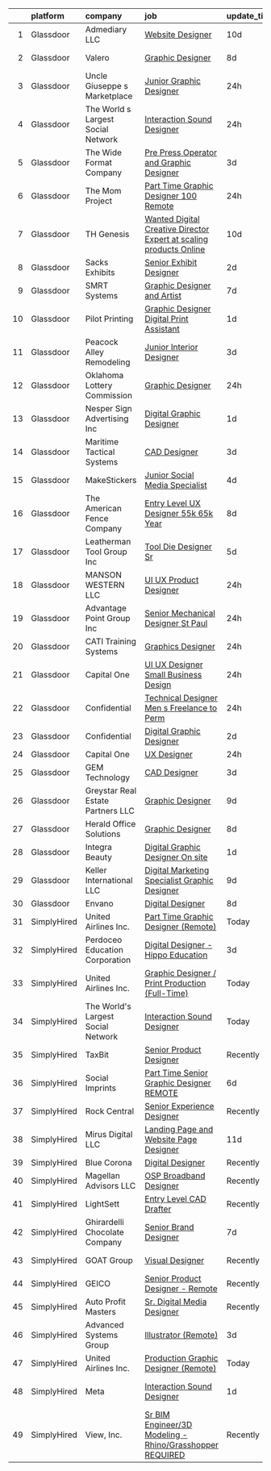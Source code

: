 

|    | platform    | company                            | job                                                                                                                                                                                                                                                                                                                                                                                                                                                                                                                                                                                                                                                                                                                                                                                                                                                                                                                                                                                                                                                                                                                                           | update_time   | location                    |
|---:|:------------|:-----------------------------------|:----------------------------------------------------------------------------------------------------------------------------------------------------------------------------------------------------------------------------------------------------------------------------------------------------------------------------------------------------------------------------------------------------------------------------------------------------------------------------------------------------------------------------------------------------------------------------------------------------------------------------------------------------------------------------------------------------------------------------------------------------------------------------------------------------------------------------------------------------------------------------------------------------------------------------------------------------------------------------------------------------------------------------------------------------------------------------------------------------------------------------------------------|:--------------|:----------------------------|
|  1 | Glassdoor   | Admediary LLC                      | [Website Designer](https://www.glassdoor.com/partner/jobListing.htm?pos=121&ao=1110586&s=58&guid=0000018290d3c14bb6aff4b7bd67445d&src=GD_JOB_AD&t=SR&vt=w&ea=1&cs=1_ec686d27&cb=1660287173508&jobListingId=1008044740979&cpc=E509DD49A6927373&jrtk=3-0-1ga8d7ggqjopk801-1ga8d7gh9k6eb800-517a32ca79671acf--6NYlbfkN0BBGG9LMNqL16EzDx9S3nKk4b6IwprgSJginr0DZD_oW-FI5qtWA8j2WRfRIVDJkSkT7e4h8Qp1LfwUZZa4Bte5CdgYpryDjvyAxjL7sNdnO0ROZIc5eyob9_5T5CHYZQccHKBVzFerfaC_6Ph38CuthfFdBEbD-mPL_3HNLAyI-7DiUJxPNgFk182Rq0N70eYoq5maZDi-_qcibd4QSVbgYLOWXtKqR7oYV0k2BwOG9HHv_ikeyUPyH-zTwOlIOV-tH2oKTBftHoGj-X8T_O6aSiAPCMRYyd-y8drS5dGBesm_M9XrAO5KQePYhUGpZX8zyqcVepwvZLam4_XwwnVYllI3dFVm2WUKUah7IdSNW8cAvkmzVT4GS3q0s2eossDW2gjq7hF00ZZyOG7GIcjq3U7B6Z_tEDY9-TZ0CSNzu_n53KxkRsoLwbdabhGDTOHm-6NGmjxA9PXmdUMF9HiYFO8nX6uGGxQCsQQOoGNsRe7gQ5wXrm9BgikuDwK2WPQ%3D)                                                                                                                                                                                                                                                                                     | 10d           | Woodbury, NY                |
|  2 | Glassdoor   | Valero                             | [Graphic Designer](https://www.glassdoor.com/partner/jobListing.htm?pos=108&ao=1110586&s=58&guid=0000018290d3c14bb6aff4b7bd67445d&src=GD_JOB_AD&t=SR&vt=w&cs=1_9791015d&cb=1660287173506&jobListingId=1008051620888&cpc=93AA082196C185B9&jrtk=3-0-1ga8d7ggqjopk801-1ga8d7gh9k6eb800-65aaa0433a4dbef4--6NYlbfkN0DrvL2hC1bZ6ECT2sk_Va1hSBNT_RgoQsOa5JbNSenMOirO2RkJ00I0v9joLx0OVrLLSmnO9HSnctxmvr2l-dbso1DdAvWpO4AuPew1d4QdHDZPUkrmV4vOUa14c219PRgZAE-a1_UIyxXnTYd-j8vW1VcpXktDUdrzTUpgpMQi7Fda51kzLGnhZrNY95nmg6c6zEj6vYNzjicczh-iZp0EGd0rcAKR144BsRmuWnL7ppaoBcYa0RdKp6RffeFI5KSOZwk2wGVoHNM0w4mMkT0HO5k-6lEDY1URZHzHzMnL1lZkUrHm6rnsFEp1zBtiGqmywAF02f5Vmnxv9ojHgEniRSacL26Hpef4G2z8k151F6i_WkIL09m1yrDolPVbgNGK8yXXZsaawL7KmqRvA4Fjna32Kwj8hzpvMvQcWHBDv_dWzu0EGibidARJrtLU99KMg-BukVEqBmlU8kdycN49QRVZS3z6nqfRrho_ELWGMGfUSuVxb6bQwZExrLNSUxdc9zcvhpJRorcWk68YhRIw2TP8nv8wwy4kiZ9hIWWHIDKaJERIMuc5VZLPmbrEk3ZEmaOtMiUB9DQ-NP4D_x2fJfQgq7SSIPE%3D)                                                                                                                                                                                          | 8d            | San Antonio, TX             |
|  3 | Glassdoor   | Uncle Giuseppe s Marketplace       | [Junior Graphic Designer](https://www.glassdoor.com/partner/jobListing.htm?pos=117&ao=1110586&s=58&guid=0000018290d3c14bb6aff4b7bd67445d&src=GD_JOB_AD&t=SR&vt=w&ea=1&cs=1_a695d244&cb=1660287173508&jobListingId=1008067162942&cpc=92BEE8AC7E71C1CB&jrtk=3-0-1ga8d7ggqjopk801-1ga8d7gh9k6eb800-bad2bff7bceb2199--6NYlbfkN0CGLrabYYuemvwgt_yQDDmOXwhhrXeTIr4NICh32A2LGE_SPRuRCki8bGu_zSpS0vaW4jJXX5ceQbqBMMGJL1QDxx93F_Ificl0bqQ5lIVJD6E4fxRuxyEdJInyfmNIE5qhdOKBg1Tg10bVl6Z0UzIiK4cKHQ8-R4Ci2Jz3gRkefeT4qLAZj_HOW8WrdSZpoFls8Kq3rir3lSuNubmI30_ylsHbBpxX30QVQI7SCCmNVKuHSzYOPK6y6uIRUucpyi2V_vGiPcxQJbaFHqGVtYEwSNpLhr_okU49jh0ObY0nAVuNbAGzOntNQF9O9q0SyuDG0vKKVtuFKGpIshrT6mpFldm4TC8hpRmXMhSoZlBMFzhcityVz1kiNcW-Z4bpgdAYsevZekztcsm0Rf_pdtbwO7WDHUC9_FFF9qLMdj6qQ-0KGPnJvdL6UzgonwLgAtHZlB10uKUZLAXcsPRKfZe3YTh4kM9wD3XiMqv9uxSxgOJd04cakKhCfNvs_J2Xzqj2LnA5WQUzIL-Z8dwY1j_w)                                                                                                                                                                                                                                                            | 24h           | Melville, NY                |
|  4 | Glassdoor   | The World s Largest Social Network | [Interaction Sound Designer](https://www.glassdoor.com/partner/jobListing.htm?pos=102&ao=1110586&s=58&guid=0000018290d3c14bb6aff4b7bd67445d&src=GD_JOB_AD&t=SR&vt=w&ea=1&cs=1_ff12969f&cb=1660287173505&jobListingId=1008067051051&cpc=693DC2A5C2508A76&jrtk=3-0-1ga8d7ggqjopk801-1ga8d7gh9k6eb800-9af6d2e383f743d4--6NYlbfkN0DSgjPPcnEdvoK3uuxfISLALE6pB1FR7YSHOr_tSg5_QCn410VK5Ds4BPLXDsRCbsVDifGCERQ98zd51OtkKiEAuMMmOX2pqpmrJ_I3dw3p7Ua1PVIzHTqXS2-Bf5hEq5Q4BvVvJU36s6zAmhXjerGWuhp9nzgNUY-1bEz2s-UpNGutsNwrva1N3PT59mVt03JwIgPAu2T8r3wfD05JclWcz7gM-UvF2W6nsYFaoSAJMJap3RCfETT8sddezYnf6uK6VCVxicDdsWuv8lnA-lAQth0aszUk0jzlf3XzRYqjrH1vs58_vukwiqg8jqJ_bHxoi2YJFmr5ZTc-1emCoHXrUp2mC6EwtTTvhmiNiK6ppN-wYTN9wQQQygrXpb4cvtioaiBYztFKRZdQjjq8II6BQvCe7JI2FO8km_xCmdUMREIP0awcjzhFVi7Q9ws05k4K5R1yed3sqkaKsOxs_pKwc4pzhnvWyOf9D2VKtGHDHhe6lOqfzGjfr17ElMFxvCoZvbX1J2gjVKCyeUEbCn388QHkhkN0UwFyIONux-0AwoLGm0SVzRz678CYob2yRv2ST3jxgL40aNpDIiirrewSZgUDw7156NI%3D)                                                                                                                                                                           | 24h           | Menlo Park, CA              |
|  5 | Glassdoor   | The Wide Format Company            | [Pre Press Operator and Graphic Designer](https://www.glassdoor.com/partner/jobListing.htm?pos=114&ao=1110586&s=58&guid=0000018290d3c14bb6aff4b7bd67445d&src=GD_JOB_AD&t=SR&vt=w&ea=1&cs=1_5e15a845&cb=1660287173507&jobListingId=1008061189069&cpc=CA5E2B5B7F82281C&jrtk=3-0-1ga8d7ggqjopk801-1ga8d7gh9k6eb800-04a0b298f8051ba8--6NYlbfkN0DfhRLDY5E7BVY3xhBTAobuSaZ3WR2SqAJ-w4NHeQGDZ7IzEziFaDSEO1GOAh7uoNJYhdvQY7gqCQaN8mCtgZWDOGwAJ9JR-Ry4y1HbuPrlD7rueJljxmMklJiRON_s7vqrg8PLzGkY1EomTv6FmXXGQJ_OHrgM5IvUZSNC_x49fXc8mqQVEeo8pZm3lpa61NQT6WY43g-75maJM5jkxuocfaON_jVPkOEgVLucJE_6KscLbqa2D261jzuqNd2fU1tC_nYwhtiwx5BgOVj2h8A9sh65ekgrS47XUhbM1JsZRYVMY5wg7aZ7CbU4wp-8sw0Wr59jzepWq8bFSmXH6HTTkhebd0Et069SS6xZQrQSIue9B7eQDntgq3jOV4QHN4y7oTtNdpSeuqyEAFPrvtk5Af4io7LuuxAr5C0s-vRC-Jt7SRJ-PNF0sUPk3VnoOWccsODNWo2CGzartweB_JXrXXW1HZpsK1L57f2ec0PpZhk9wHawChuTAInzKX-0UzwNymPHvatiTLSjXadojbkcdRylCSFXGI8%3D)                                                                                                                                                                                                                              | 3d            | Bellevue, WA                |
|  6 | Glassdoor   | The Mom Project                    | [Part Time Graphic Designer  100  Remote ](https://www.glassdoor.com/partner/jobListing.htm?pos=127&ao=1110586&s=58&guid=0000018290d3c14bb6aff4b7bd67445d&src=GD_JOB_AD&t=SR&vt=w&cs=1_20cf03e3&cb=1660287173508&jobListingId=1008067657395&cpc=6BF42D0955AE9A34&jrtk=3-0-1ga8d7ggqjopk801-1ga8d7gh9k6eb800-e61e7cc1126e62d9--6NYlbfkN0BDp_epf89aHDQhKpPegNJQ_ldQpEFZQsM9OcONMGxWx6pU56EKHF58QjVdAUvn2gWvOZvBTv2yW-LU-1D-h6sJqk9PZEhgMGCg2UJ1DDRA8SVtCNu_i1CSLTDRV-eDJgsxibdvXJADl1snA189JHqtYhQgG4VasDvifA3_j2f4HFjRiTJVnOhfAys0YVdAxUA1r36EtFFuMFKMChi1wOrTwh_rFj06Qsr3EcMvqNqxQiGpyn3BS7qjYrsP4PuEahnjMNUaZPSoQBJxsKz_MSg6sDUwYQbwIwQhE3MQpSk2kFJp6qTUwewGjQmY-DReiK_MVtDtEGcwPvDJYnrSqhWiRFzjAIHXU5B_htsIjgDq3avLck4WZRUD6p7EANreTO-xmHxufZ4O3J5so_GMIqo_uvzam9tYpT8cQH8n2FseJ6fAaSooCeYsQBnIETD6WZD1yKXIcNXmQHXygFUhECncgMnStW3G8BI7TD4-CjfToHdm8OL2j1ITEeX0S_vShcCsVKznn3o4PaCyUl4V6vv35A__T3JPrNdEuvITODpznhWq9y3Gg1KqvBBHlT88Pao0hz6NkgzfFw%3D%3D)                                                                                                                                                                                    | 24h           | Remote                      |
|  7 | Glassdoor   | TH Genesis                         | [Wanted  Digital Creative Director  Expert at scaling products Online ](https://www.glassdoor.com/partner/jobListing.htm?pos=109&ao=1110586&s=58&guid=0000018290d3c14bb6aff4b7bd67445d&src=GD_JOB_AD&t=SR&vt=w&ea=1&cs=1_c21595c1&cb=1660287173507&jobListingId=1008045101447&cpc=74FD5BE86273CE52&jrtk=3-0-1ga8d7ggqjopk801-1ga8d7gh9k6eb800-8c134905afc42e7e--6NYlbfkN0ATuzukLZvOA7Cxi5gGVTPK8s05ijijAIGQnHXs5Od0X7_GPlbYcf5vUxX9LPojYZvp36CNHAwQ9C2wdcsq0xrnQn9qUDns_ZkeW-_wspQKI5O5vn7jWwmihTGNj3tGovMvrjmHGc8DegjPXHyfnCoIq9OOfHOLaivNHwkU3453wEPeHoJlHAF2d4PuterzZzNI4y4kiqQkk4amAQB-yB55-bXH7QfhfQAK-3cMLTO10qzcotM1CyADCKv7D9y3xTATdnpwg1awLAJHFRcDmVKGAMtAhDCNBWgP4jfQttOjcic71-Slwl6otbrOIs4BqW3SZ4uEiRJeZ4TrFr7rkAyBQnZSipFriaiMq4p_RFxHQxUj3SbNfDYtTaEgU9JmunP50h8_eS-s964l-jUeBt5pzBW5jB6Yg9lOBgnG4gzOnJtovTgZkoRCJzxQlGmlkhJWutotM9pGGqAfSc2HaPAEsU32x_KSyGpA2_cFnLFt6ugXVIpK292Uy61JMM-Gqk_dh3KakD_HHVLgI6-ZzNdU70H23Bi26vgze_abyozf72oQIhwU6DGfnw-_pg_wUuQ%3D)                                                                                                                                                                | 10d           | El Segundo, CA              |
|  8 | Glassdoor   | Sacks Exhibits                     | [Senior Exhibit Designer](https://www.glassdoor.com/partner/jobListing.htm?pos=103&ao=1110586&s=58&guid=0000018290d3c14bb6aff4b7bd67445d&src=GD_JOB_AD&t=SR&vt=w&ea=1&cs=1_d8f77fca&cb=1660287173505&jobListingId=1008062977401&cpc=DC9AC89B084A0A76&jrtk=3-0-1ga8d7ggqjopk801-1ga8d7gh9k6eb800-1594f9ab7dc4a9d4--6NYlbfkN0AtlW_omU2Xx3W-19HQ_drmTKCWebiHnmA5lS5PDL5G8RvaRScdHDRjMXN44DMZtshPu9YGGp_fyHmA3RGydE2yfTM1RF0rNTyGKNnLQZE5TlLJxbT2Xf4GE4l2fOfugYFKK5oKfB1PcpgOKc5j4L34B_qHyXv0NzjX27A8fo1NdKrtrJhdqFyLuykgRskJ-Y2PuE_5Dum3qvOXLi_Vb-10SIAIPkPmILKWCUtM_Ik8mSNdD67PdxVByqloBM4BuQGtvR3WSp1lr0VRyB72CF6cZ1Gu1IPnAwJk5UXUFrYQ1BT98ggeWsQ0vNAzqSJEOm7Fr2oA2bt16rnYw_PIcW6baGw9SZIzlobrTKOSXEQq_FNqi3gC2hFwECoDOEVkRvzlK7bNUyh9zLlokrjvWgI8hfmIPNGUSeXDctiPA10fOUsaCMkUhJdWhH2qNsun-ZlsqO35sT41Z_H8I1fNyLuBp68O0-J7zzu4Tz2ieZLSkidbZBloO2xHPGV83pEUVtr8KgJYaPtH5A%3D%3D)                                                                                                                                                                                                                                                                | 2d            | Woburn, MA                  |
|  9 | Glassdoor   | SMRT Systems                       | [Graphic Designer and Artist](https://www.glassdoor.com/partner/jobListing.htm?pos=120&ao=1110586&s=58&guid=0000018290d3c14bb6aff4b7bd67445d&src=GD_JOB_AD&t=SR&vt=w&ea=1&cs=1_578b866b&cb=1660287173508&jobListingId=1008053381432&cpc=A8EA696C92E7776B&jrtk=3-0-1ga8d7ggqjopk801-1ga8d7gh9k6eb800-ba55070ed9c24217--6NYlbfkN0CIBn5FhhPwRXtxX900Z6tCbq2X-XKShw3uFTUnaM50aqCldGlF5wsGEwnOTWm7unoFom-rNIZXyFdW0TEj3YtmrjRrAIEB_H_EBE3Zd9K0F0C50fHb6elqKU_DFkceOE7_S2cem7qDSNrwaclqJe1S69s_9mKaveZJyW9lwTY60EYaF_LoEmI4QgBoF39IGHNFPQjpBP4pAMAsQmC_SMev9CtvGQyAgXPBVLzZ8vgdI0EHVfWkB2are3Fa78fN-ABkwHEKhrLQrvspIbRvEPzTYJXBb_yEqRzBZe1y_Fy02V5ZuvYVndivKQzy5AYSzngVKDxHQ9Skxuvu69t0MqsT1APrNS026jxksT81ZgxJ3nAgIT44oGldeqOqLjnlJPrVyh-beQWcDtJ1uCFjSxOtvEAnQqUqREmyMGSzZtzk6oLu9YzZoyWvxc9lvR3ZvxABJg6nc-Y2e9YZDHwnemyshJgTFaPW6XDjkPDJMTjp82vqVaeDKwTQUTTugFcCeZuOzLKN0jiUCQ%3D%3D)                                                                                                                                                                                                                                                            | 7d            | Raleigh, NC                 |
| 10 | Glassdoor   | Pilot Printing                     | [Graphic Designer Digital Print Assistant](https://www.glassdoor.com/partner/jobListing.htm?pos=126&ao=1110586&s=58&guid=0000018290d3c14bb6aff4b7bd67445d&src=GD_JOB_AD&t=SR&vt=w&ea=1&cs=1_84dbae14&cb=1660287173508&jobListingId=1008065484924&cpc=AF02A54CD0F60729&jrtk=3-0-1ga8d7ggqjopk801-1ga8d7gh9k6eb800-dd863be720067a93--6NYlbfkN0CAO__tAC92GIg64GWu4aZlqdx26RLUk2pH4UfmBYeMEV47M0AEBL51vkurig6tt-K_jyIojJ1IV027QmjCDorDGyt2-Emp-bKnNejYXE2MZqNTCImtzO8CsSeNxZyRYoBIfOuw6of_t4wvpv8GkP5EgtW2z37jIHw7OnAMJXmORk2OhmQ49UMm3a0l_fafvC3aZ9LWXOctj8ufquKljtgMrpTZmPcPuIwC1RsVgdS-EEXv_LgcrIFxgQi6Enc4cnEgKdZ_nnpG8ta3n3pMw11ffyh-BTMhQmp1RSO20_Nnrnop79-sYJ8blPOrNY4Fj4b6DmDHajBRv4mj8EfHOkGKc17j-i_E99NZEHJarahAFqho-Ku_CPmoopjg5iqHMzEK2ypx8SW6lSWpEkSe4uHPDS4JhfcICsoL07Us02zNRjs7pxznMRBGUNeEZZWnf5bnoh6AAPLGP_J7m9qhgCcI_V9BlzLF1oEiiS-Ih9AnN2xO9TawF27ft-FCEcSjuByWG-o6SlPDhQ%3D%3D)                                                                                                                                                                                                                                               | 1d            | Braintree, MA               |
| 11 | Glassdoor   | Peacock Alley Remodeling           | [Junior Interior Designer](https://www.glassdoor.com/partner/jobListing.htm?pos=116&ao=1110586&s=58&guid=0000018290d3c14bb6aff4b7bd67445d&src=GD_JOB_AD&t=SR&vt=w&ea=1&cs=1_5754f14f&cb=1660287173508&jobListingId=1008060684898&cpc=5F655C736EBE388B&jrtk=3-0-1ga8d7ggqjopk801-1ga8d7gh9k6eb800-08d245c0bc9688bb--6NYlbfkN0BzyIYrTMR_AjNKh_kvAG8N613gtHPANQ3sdLTkrtBd-_1wqz9nNuSyW8xSiRdC0zDVlROLe8RNNxDi1ULhbpt-bNr4niZzKKvt_WjGr2DuXAg6GJkhQbnuhQeea8eD_0awMOdOZnChaoFSkHozUuUCkYh0lxlQrZTMpAaVmOr_VerJbfAeCWxtjurqTKOus3oWkLIdyWXROYRTPpvW2lwQg_PJ9lEX6XSdm346C5Bh29DWQDomqKK8q6A-G6si64YzyVX1KzjaqTIT4-7_T6dK3i3IBnMGTz7dOmKGPth5vDA1lH-_YRP-YMbo6U3aiVU-A6_g4F5M0RWTIH9nTIB0TniJhO-fGeWU_diDNMYWNAoUgdELGWeo3zP0IcQ88U57GrolXsZKcsNTsnVsdcDiAcKun94Q9bBYQpqHbmUtgIyJzgiV5zI2lTjNpg6Y1ZVMK3havkiP3up5_o6wsAQtjZAW74JDEP9kJOyJTPfaeb659x12VjsbAb8g7TQblG9vjcIRQFWIpw%3D%3D)                                                                                                                                                                                                                                                               | 3d            | Tampa, FL                   |
| 12 | Glassdoor   | Oklahoma Lottery Commission        | [Graphic Designer](https://www.glassdoor.com/partner/jobListing.htm?pos=122&ao=1110586&s=58&guid=0000018290d3c14bb6aff4b7bd67445d&src=GD_JOB_AD&t=SR&vt=w&ea=1&cs=1_eca3322c&cb=1660287173508&jobListingId=1008067083748&cpc=0A88B0016E52E137&jrtk=3-0-1ga8d7ggqjopk801-1ga8d7gh9k6eb800-109c59df660a36b5--6NYlbfkN0COs9An_57SyPFY8J1A9WfZDQdsv91NbICjob3MRxtrrOs4Bkj7F8LqUyUoXPMYPnlJ20IrU9ovqu3LJoU0uPxZDzY7iB6vqo9QzCQ1ApoYt8krzlm5Yv2UWLE9xuI7cuL3BWC9yoPFSO4CEf-8XaMrqkxK02v7KbGpXLIV8VL3NBlki6OXtzzwJGcBLMBUKa5vYDf2s5SzARw5FDZgbW5q-awl1af8on1IG0Djy0_MpScPSNe391gjDhQaMyjvs7phXL4oSAGIJBF6cs7m0drFd3GGG7RncZGTgZHOdHF5-Fh5UZGUUxlSrEFqQj4g81U_lAN2uBfKDgB-ioyigepmJ2FrsipjN4encg01YLdD7GHtR_n9eUxeEyCn1HzINn2ioUqUIsAL_gYdNOU2YmO5FrkaH-otK0o5LxiKG4TuO_A56BF_QuRBGSdykSaVq5e_qkqw6_K8e8RSEyDzqOmtkFWCQtGs6enILpE-FxS3lfqMbS_Z67V5ncHbnapEheppb5UOQjWJVQ%3D%3D)                                                                                                                                                                                                                                                                       | 24h           | Oklahoma City, OK           |
| 13 | Glassdoor   | Nesper Sign Advertising  Inc       | [Digital Graphic Designer](https://www.glassdoor.com/partner/jobListing.htm?pos=106&ao=1110586&s=58&guid=0000018290d3c14bb6aff4b7bd67445d&src=GD_JOB_AD&t=SR&vt=w&ea=1&cs=1_4a15feaf&cb=1660287173506&jobListingId=1008065027021&cpc=D39918EEEC7506B0&jrtk=3-0-1ga8d7ggqjopk801-1ga8d7gh9k6eb800-3bf92c9fe52daebe--6NYlbfkN0CMAamRgqp8_TewVxtfhOCaeyQh5XYu_a46lhMI-mzlkob-WRR5UcI1o76H_LukMsyV0-CDbmmfn4xE52U4ufc1bnS89u2M1OZ6--YEXFlzoHBh67IKCpmkhRxkZF0-sRT-zvutybrR4H3OmqVXRKkNu1zGBLVPB0beVD_eTtmM-XXzaPyDhp8ITvwFZSX64ClQ8KRvYhwJRWHbwy2reUVIA-L_CWieKUWwQFpcG-noa1-lWWk10L8hYne-YsEeX97ZCgN0MWVapOcUIzsYNrmhh1b_QpvqmHcus4ysqJTw2vFU_2EbC11BG1BKKssWRM7NjFlB7qFqndG7jwhZiLe_jIjvw4ZRUnQEKveQSR8XC5j4l1vcbEhueYa6S6hqj-AAoq6j3UIeDpS3Bbf2R7nOZbEck5B_9h9Sd_KTo2uWcu4XZiCK_6gEFei--Gi47kk13uR14kqNEsuAO45hTQSLHxeLh9uY3sDS8n-zXM9z4b1YuQzDNnl6kyztD66evxM6-09Hoz-ceA%3D%3D)                                                                                                                                                                                                                                                               | 1d            | Cedar Rapids, IA            |
| 14 | Glassdoor   | Maritime Tactical Systems          | [CAD Designer](https://www.glassdoor.com/partner/jobListing.htm?pos=105&ao=1110586&s=58&guid=0000018290d3c14bb6aff4b7bd67445d&src=GD_JOB_AD&t=SR&vt=w&ea=1&cs=1_a5cc2a99&cb=1660287173506&jobListingId=1008060214312&cpc=C90BE282B3FA86B5&jrtk=3-0-1ga8d7ggqjopk801-1ga8d7gh9k6eb800-d14252e7fad9f3a3--6NYlbfkN0AtR68e5gWpPxoovZgA7Udo-dcymoK0NpHFMpIgh7LYz4rXiWBBqHtGf1vm6ftJxX1HyesJd6f5UmMeSw9QByzNuy7gomqYLuiTz-cmySKCvIv2zeZ5BW9b9dhHxor36nrEAc8klj0yBGnCt2lgictNfgXhjbL7z14cShD10_T0GFDPMP1nd3XteHOLas39mw9b31jVi1buGEGyG5Y5kSscRFKdBsqw5XvYoU1LCwZ0wE3oma5EGe-E9EaOvtIC2ONFyqKYZNAx7IsefC2YFAa2bgEB8I-zRIGFmbvY5Ly2zuMQiTG2I72zFZGqhMLWw65QTJOhCaow2rmGltr6MDX3L-hj_cCyco-buqjCJNSm8keKmoI1SCmhqtWLMWPQNtwkie7baUy32-98zZ2pSYLJOhX-yqjC-6EfCCiaDYTm0P8-nHconjzLGQt9ndAvSDYZVaz-84JoLIpvZVRxbXu_E2S1t1N0udXfCQ3ySLmqMCBeN6kwQ1dn)                                                                                                                                                                                                                                                                                                       | 3d            | Melbourne, FL               |
| 15 | Glassdoor   | MakeStickers                       | [Junior Social Media Specialist](https://www.glassdoor.com/partner/jobListing.htm?pos=118&ao=1110586&s=58&guid=0000018290d3c14bb6aff4b7bd67445d&src=GD_JOB_AD&t=SR&vt=w&cs=1_964bd2d4&cb=1660287173508&jobListingId=1008059287012&cpc=654405A9B1E0A9F5&jrtk=3-0-1ga8d7ggqjopk801-1ga8d7gh9k6eb800-8956015027932947--6NYlbfkN0AZhccrYCUSJlZEde1UnGXnwlG1V9FU8luw-eezWnVYrwyqiUgM7CrshQZUvRAITmuuxoGm9jw8AbgXU7lxv9mmiLkITXUE3JtChs4LHNS4WBQ6IgW0PObi0WBbR0xNOqkSpUEMT5EpgEJyHcNDIalJuc4993a8TB6c1qj-FxhXHqQ6lNhC8vEoNT7_8avBi10E3baOlSofmPTvjGnq6FJdNJUHlWN9YX_54en-3awnSlMENH2miz2P2w0NkieMsj30VEuFS8eumfrGXZhzJacAdbVZtF-CBRgFkqUuTEM2ul4p_ZSLyZ9nxdkWjTGiYlGjvj6Qgw_xXs7KEeqUnANo_uLKhAK6iVR2UIgGKAy4rlcLviffbZAwAI60VgNsujhojNSnfnVWqfJeJA4pLWLABh-NuzpJgqua0Y6GYKmiu7UmqnRHrtbb)                                                                                                                                                                                                                                                                                                                                                          | 4d            | Tinley Park, IL             |
| 16 | Glassdoor   | The American Fence Company         | [Entry Level UX Designer    55k  65k Year](https://www.glassdoor.com/partner/jobListing.htm?pos=101&ao=1110586&s=58&guid=0000018290d3c14bb6aff4b7bd67445d&src=GD_JOB_AD&t=SR&vt=w&cs=1_524a4ac7&cb=1660287173504&jobListingId=1008051855167&cpc=12E12AFF69C1CE61&jrtk=3-0-1ga8d7ggqjopk801-1ga8d7gh9k6eb800-05aa0501840e2858--6NYlbfkN0BXgK5Wey0GOC0s_U38rHIGDtN2gdI3pSTCxs03z5tTKHe3U0UllZ0Npu7dKq8V-92-r-R6XlKSF5K1loCnEKRCT8VU0puJiiCyB0yOh-c7yUcLJNQ7oWPbCdvBL4AUrgaProFPSCMkprSP5RAxFZvI9ZeSmgGM_Pere4E39QFzO88JPhfXQFjhQ4HAjH1WkJK8DvDws32pKja4eAt8np8o4BWr2mM139Pws5BvV5yMv4vYAgWo7I4gbx9QRWSj0KO7OTeXwj226Sha4y8t7PN2_8bKMcHEhbHJfKF09XTEe0l7IDhMZ6H0_RmZA2Xxs8iWRuPuAYx6_xapGdnSTP1Gv6drohy8X2loC3zDPHFNkFZRwnBkA7Oop_1_vW3sNfVEdig1ttUAhBE0N8-LwCnIXs-BWlU_TIrdW6vpBWdv72KJ2CSrmbyKaAnjhtzYQI7ziXjtdOMQOKNgi3wo6rtNmQ4VqgLK2keAU_4Gm3rdXir4y482m6lY-4PsFNbmnvkpgNbjzR_r1RHExWlMh7M7T6E_9EEw3aXE7FA61llWdNoa5X6Vq8Ny)                                                                                                                                                                                                                | 8d            | Lavista, NE                 |
| 17 | Glassdoor   | Leatherman Tool Group Inc          | [Tool   Die Designer  Sr ](https://www.glassdoor.com/partner/jobListing.htm?pos=111&ao=1110586&s=58&guid=0000018290d3c14bb6aff4b7bd67445d&src=GD_JOB_AD&t=SR&vt=w&cs=1_a72b4b10&cb=1660287173507&jobListingId=1008057314537&cpc=86909932B085C667&jrtk=3-0-1ga8d7ggqjopk801-1ga8d7gh9k6eb800-2b5252770f02b9f2--6NYlbfkN0BDs0odGo89ywK1L9mDNysbojLrJO48sa5NeS_iWWMNBbCFOy6c6B1i2b4CQoZblJmeakXzYfpB2diFi0NHM53b8Kb0nbu4hkxms23HxDVqYrUpARoPiQI_QHIOS3Mz7VgV_2E5KjINs5gNTl85rsr9lPojGQ-flv8Wpa-vD9ai3j59XoAR2dK3-tvDd4tGQC99bE90WHBhm2NVLwGeue_kzdL8MuofBvTCGIL4zBNAdo7tBVGzbHUEWNzHAKReP_N0TeZSURf5kaHCaR1JHJUcFb6k4yPAUc2zdZ9CxFEwQ9zGefvW-ORjvWsvZy3Rrz5YCWz3B6CFsQ4TAyAV0oi1ojdFPmBxlRIgV_VQJUUQ8wK5FbC6eu_77iDKkSRnaOUxuKKDIQwnTOG2RE9umnvRLfHxCf3TjeNemHKAhgqDFkVywUya7E_YrmQFhWQmp_ZJHrXhtIZ1uVW9enGSYWvL0gzS9DiEMFL6R8IMgVs67zXY7yOIuJJhpmczIKxqb5NyjEGuZctQD1hM9Em7ozo8cXeaWMKHgoLkwQVx0HjUE19UhdYJUJMrbPwugNeYjyLqzufqqkRuLcJfowLXiP0cIjSwEIj7-HQT-TP9VzK463uPhqYVYziydUpqWfv9QKuP5UmGCNePp8gv7ZM78uCt6qvRD9pYUP1-vHLcinWyiviMMT1ggxiFiPpVoV_EYz79RJSFZkiiu5e_P-ifoTNj)                                                                | 5d            | Sacramento, CA              |
| 18 | Glassdoor   | MANSON WESTERN LLC                 | [UI UX Product Designer](https://www.glassdoor.com/partner/jobListing.htm?pos=123&ao=1110586&s=58&guid=0000018290d3c14bb6aff4b7bd67445d&src=GD_JOB_AD&t=SR&vt=w&ea=1&cs=1_82515c08&cb=1660287173508&jobListingId=1008067754530&cpc=C0FAF87ADD587446&jrtk=3-0-1ga8d7ggqjopk801-1ga8d7gh9k6eb800-dfafc802d366770b--6NYlbfkN0CDuvr61fPbkBRmOc7wEo8zVc7w3kfgpjsKNZ1BUbVXatNOlODdKGhLzu0oUPUo0mNrdIre68B8F6EeXQ1gruyHEFJxIsmpQbtoBPAjclW5FjW_CuSD6bYDF2y5TpFSKLcdoA-LIRMJ0eoqnLhX5Qv5MTkdwsXj7jC_KL9aK2d1PjCapOK7Krg_cy1uCay1O8zsX440F4njCqiGKELtfhcpLiPu6QhClEItEck5yIpM6wrdf_MSnGjsjWpXr7hge4oAoM_3azuqiYnvZeUCQxV23IGBiLAp8Rj8ca1I9AuE-3SYx4_fFnL-uSvfuQf9imIAWnSH8WRJ8Q-l0pbE-qtvqXO3tXoleBUg5PnSCpjKXHczAg-0R526r4RV8xrrNW55WBN10mnnaWmIKu-bc27W6jbfFocMqlzIZ4gemnCatFnaRHD-MZNSVL_sj7OF_v66CpncAochNcw0P-VHJZ1TA565wnnLfAMwXUIqXOCFF1doJJTnmRuo2S6vcZbtvBNG4FonWRvr6Hpd7J6rd-wbsnoce7VYeD9zfjCaf2pcB-wLlyAGx36JpKWS0hSAqCwYYGURXU2ez9f2czkuIMADHPygZ5G6N9oLLmi2223jT3afhYQuikzl9F9hv2PHMVNBAjNHmcs-yMNqJixBi4vgBWISqaoLYcev9f4DGOvzdePBeYrVEiyILGWh_bgzznY3WtZ2m4-ucgDtV925fZnZmQcGDMZfmI71ljfWrFUh8eegKH_6jg3c4w59QFSFjFmhXpPLqSFfCg%3D%3D) | 24h           | Torrance, CA                |
| 19 | Glassdoor   | Advantage Point Group  Inc         | [Senior Mechanical Designer   St  Paul](https://www.glassdoor.com/partner/jobListing.htm?pos=104&ao=1110586&s=58&guid=0000018290d3c14bb6aff4b7bd67445d&src=GD_JOB_AD&t=SR&vt=w&ea=1&cs=1_812de1ff&cb=1660287173505&jobListingId=1008067261958&cpc=4686BD713E9E5684&jrtk=3-0-1ga8d7ggqjopk801-1ga8d7gh9k6eb800-21e99c11a80ab0dd--6NYlbfkN0DhvaUNh7UTuQsObH2aIy2SpeO2ri3QuKtJEI89pN0uAFsgcnS9epYxhQJtMs5jHqeLXmjvj8G2F2sZBjJsw9yb-fyJ9AMJZNOMD_XWWSQQvDH8EwV73-4YONSKRYFja-htBIYnM7CyTEvO4xJzH4GDt1EqrgCll24jRpciw7Dh9_nZhdAmoL9LJZvs6A4mSwffBUHEZ9fD_uJVnd6RwIfyR_fkwHWv6EWr8yqRFuKGOzo7q0mCxxETEM_n03moNGT8qu3JZQzET4Ad9sTR8oOM0ze0DSlXneriBXbjmZR3-oeMqOsWZgIhKRmD7PUERQzh8JCxMEF6UXd3gdtLImcCvr7q_CHp33ONvTVh-1zcbBipUVwmFld60H5tu8PLrBwOHhZs6_t8dQVjUapk655QUtq-Qa4EQExaj7XtdTn_Y66iKRghoE_cZJoCj4ONqrylSVyVJEcHXu4b7I8MrVW71APCQcd4mVhKrnl7nEOADnjAfImpkImn9i5hPKGvrMjq6Sog_R4_lQ%3D%3D)                                                                                                                                                                                                                                                  | 24h           | Saint Paul, MN              |
| 20 | Glassdoor   | CATI Training Systems              | [Graphics Designer](https://www.glassdoor.com/partner/jobListing.htm?pos=125&ao=1110586&s=58&guid=0000018290d3c14bb6aff4b7bd67445d&src=GD_JOB_AD&t=SR&vt=w&ea=1&cs=1_59e30e59&cb=1660287173508&jobListingId=1008067211216&cpc=61E17551093C17CB&jrtk=3-0-1ga8d7ggqjopk801-1ga8d7gh9k6eb800-9fdd817b2c3f6e3c--6NYlbfkN0DdNONLqhA8z6QrX6vw37qu8cGScUjPKwqVQr3YAsb4-0eBp-RYgg9w4TuxvFZJvHcp2cCWkFnaSF8XghJsp2Q5g_KAHY50SsjppM-TvOo-k5M_CEy0_JGicaqpxPR2vSenJrmxRtA8B_GK0v7MZVce6uevXSJ0erqW5M4mA6mXsaZF8KI5K0BEfaClMscs_ieAxWtIhhW4LK4Nm2aPJyPhFnY3KqolJfDjUiYzjMPxONA8zn75QzOIU60gDpwov32nL2F21HGSm6cMAPvZC0tNx74CozEjzBI0rHNeunjg69U3zZNb15kKuNv_SjuWOcsbzSd7uclUD1FyTnNgGkTwxQhlqw7XcoWBlNNPwSKIKvOesr8QCqVPP8VOg7cRxxF6e8LpEQZ92-buvvhRWwOHjUJzciAuXzgv_GIGWK6HTWgO2TNyZvTyVXiEoI2YsSHsSZwR2mfN1ILoDBK_yudvZuQH4yHejb7htjpV2JFlfPftkBj32SjxYnJQhFtzS4KPKmGPuraO8w%3D%3D)                                                                                                                                                                                                                                                                      | 24h           | Ozark, AL                   |
| 21 | Glassdoor   | Capital One                        | [UI UX Designer   Small Business Design](https://www.glassdoor.com/partner/jobListing.htm?pos=130&ao=1110586&s=58&guid=0000018290d3c14bb6aff4b7bd67445d&src=GD_JOB_AD&t=SR&vt=w&cs=1_8d4e595b&cb=1660287173508&jobListingId=1008067654623&cpc=A356F292FF34F670&jrtk=3-0-1ga8d7ggqjopk801-1ga8d7gh9k6eb800-deb4bd22f1a8a091--6NYlbfkN0C3j_zLGvpMLCdiZ0WC46XqVTA1VMZzOzKXPhAXwYlrNb9EbKZEg8x0wzjxx-xvfPodfTOGSjVNGTmVGnDPIh9PqUrKFm1Ysxm-bYPcxBwcGfFwXz3Qwp2PVGlDvoLUGOLwQLvpAR2E6FZ8YrHliUTSPdAkx6rN1kba_dkQDDuXI8KbulLu5o7bsY_FA18UDvi9eGSdp88bLccbeCmAiDXisS6q-eehlosx01poZkmFnQV18tVr9JkInqEYEPkkkhKJiRNd_6MzTXR0EgRUsc9nfbGcJYE2yQLioqMBHmGLpJv8a61mgsApE2Nh6cvJOqRovJu5TugX2426F14RBsaKKngbPKgSqGHgLj7f6mp6nFNmOSMPeioMgdPODBpleJWB4Ekpm3y24SdTYxVU0BvqYHJR7dWAuSDQG_3Iz9kms9BunizVgDOJymtMVPgtErI%3D)                                                                                                                                                                                                                                                                                                                                    | 24h           | Richmond, VA                |
| 22 | Glassdoor   | Confidential                       | [Technical Designer Men s Freelance to Perm](https://www.glassdoor.com/partner/jobListing.htm?pos=112&ao=1110586&s=58&guid=0000018290d3c14bb6aff4b7bd67445d&src=GD_JOB_AD&t=SR&vt=w&ea=1&cs=1_f39b0591&cb=1660287173507&jobListingId=1008067356175&cpc=ACBF47B84C432121&jrtk=3-0-1ga8d7ggqjopk801-1ga8d7gh9k6eb800-14dfa54dbf06e548--6NYlbfkN0Bw5nMmE_9ydMmkFwclqcsXVMIQE4PmsRPS_jC_M_Rtp3tkPn5Tt5HZV1eHNfLjcAj8qmuoN-UpFHpaUl-zFK_nB6Oe-pDTvxaOF2i17CQvtv1AlZL_z3ZbnC7FSwbAhqZbh-Ciel49IhviB8vCGgIltO4APYQFmUy7gko7P_12hsPfvW1YAa12jOS1EptxIhLlZQIHHn093sLXRHqzww-UQNQTlbXc6Rjqn7rkpqo7uQPYVaTDXCYDabaF2lasa4H0pc--RqUVmHdIGzmW4QUnzIuCizhXJV1gbKadLYRWAlwyAKdeHUTDZhrQOxIx__pC-YrkLyoRWcrdjynQ0AgVt0Z-RvV7ITbLky9jgoZByQ6Gvtd3BEdzDOwmqQMXMKZv3lXLRuPB1w_PBPiQL7za7oPu-yRtEPwOMwSSXbr5x4gNDkwvn3u6QcvHCRnCLdpw_OFrFlydLk3PJ11HMX1i3yLDfzbJccWaLSHE9SrpS4WPZVPm3TUfNE-LVX6kKV1yPwUovCFdPw%3D%3D)                                                                                                                                                                                                                                             | 24h           | New York, NY                |
| 23 | Glassdoor   | Confidential                       | [Digital Graphic Designer](https://www.glassdoor.com/partner/jobListing.htm?pos=110&ao=1110586&s=58&guid=0000018290d3c14bb6aff4b7bd67445d&src=GD_JOB_AD&t=SR&vt=w&ea=1&cs=1_94df8e0c&cb=1660287173507&jobListingId=1008063746773&cpc=A65DF3A704A48F9B&jrtk=3-0-1ga8d7ggqjopk801-1ga8d7gh9k6eb800-6d1d13ccbe699e74--6NYlbfkN0BTy4Vq3kUv-8E8fBOrhZt-7WJQYqv7u2ur6JnxlE7nq4-qXnbw0pV0UrdyI12e7CTAfiQqyE0ao1TCDxJeGbfhSbA70wI2PjvG_WFsEcrNd7wdkLDaL8iy1AYTr56OYfZvkGuMo3WEwEmMBSkpCVyDmVIOlr82tZpSZlaeFNj3jx42PSS8ztcaPv8eEum8SuHLPAoWRk1JP57W0YmJK7IFLOzI9GytlrQpc1xg9vbIHvgLqoLIbUKYyN405duFO3C0L6R-uxEx99AhAmObUGokwaJSdAysmMY3iwq39Hp1Aa4wuRe_mVlu7wVEPDpvcAX_OaEQdv7kV9eB1r9XYe957upPd2nthl0PNUJLPHWbHUz-O630KH79QPs8LBcumCuLvk7uqG7q0CskJwraMyheZbgYW5VTmukurtEXx2PXG5DxGAzxl2sN2jfzqYz8tdpzK_tZYbV0E1mO2DB-lWd9dJPGKNqIfDN1j8dTGWC1icnI7Xvk8Kv1bkwKs6hZhp0%3D)                                                                                                                                                                                                                                                                             | 2d            | Austin, TX                  |
| 24 | Glassdoor   | Capital One                        | [UX Designer](https://www.glassdoor.com/partner/jobListing.htm?pos=124&ao=1110586&s=58&guid=0000018290d3c14bb6aff4b7bd67445d&src=GD_JOB_AD&t=SR&vt=w&cs=1_442a0e26&cb=1660287173508&jobListingId=1008067654584&cpc=A356F292FF34F670&jrtk=3-0-1ga8d7ggqjopk801-1ga8d7gh9k6eb800-6f2863e4565e9c1e--6NYlbfkN0C3j_zLGvpMLCdiZ0WC46XqVTA1VMZzOzKXPhAXwYlrNb9EbKZEg8x0wzjxx-xvfPodfTOGSjVNGXuNpLG9B64YMA374SFhvrFPPeR3yRu0b1w_td4DKNHqUHcR9BfkV8HMrZXNTP42raDA4UtmNPjeEeRC9Ofaybs1yS2lCfMZWPhNy2d1cA6H-z3SbvNv_ODLeZjmckSjd2ffaqxNW30o3_5yEF6g2-cplIss_nJsXAW6ie1EnO3Vt0wYArrUs1hawjoPxLZ-s4NtyLqwmizMHN0rUYvqQJHycSsSGHYsQGHeI-WEJxF4TQaAsnMSmlYmnXkOZk6I98jWl0Uo0BcfN64cWo9q7za9EWKotOAnL11mGX4OpVFdrjQnB-8D0bZtJ6Vuw0ugxtXuQWhv4T1Msz7gQdYYwxaOxbgUfQDDH91BGsIkr6iGfOXVnX8XvZc%3D)                                                                                                                                                                                                                                                                                                                                                               | 24h           | Plano, TX                   |
| 25 | Glassdoor   | GEM Technology                     | [CAD Designer](https://www.glassdoor.com/partner/jobListing.htm?pos=128&ao=1110586&s=58&guid=0000018290d3c14bb6aff4b7bd67445d&src=GD_JOB_AD&t=SR&vt=w&ea=1&cs=1_9cf55cd6&cb=1660287173509&jobListingId=1008060222294&cpc=D69957E0862862E0&jrtk=3-0-1ga8d7ggqjopk801-1ga8d7gh9k6eb800-44ec4ff313a82a22--6NYlbfkN0DlcaguI4sweZRKJTadbViwUmuipadyC1IVR7LlJxAnY3ZOe5e_slvkrj--CbdG1yG4wXf4sMgZgN9yUS15gyNy8WEmJSWiMkmhCpGcOM59f2nf0qHXhgcPqNbk6pv_xXZqeSXd73WFemYp7IW-oxZuZAzWqc5I2bPZpm2H1D8jqWM0zvvpMA4RAqnYHsPJlw7tnVbm5mkkOMT5OJwWBJqvo4SzLE7D-gTUSX84D9_fZrXuJQl_nuFo0kMyKzY7s262m7Ltyqk_tKZQRXJSEjvGxjesioNwtimftQTt3aJ_GO0y9VjP-fYLBzkCNkVjwaitKRWjjKRHuQrr9xOoV7TNOIs92SaL0BPitfq4xxTd_yKERuy_KPLQeuDCkY7OIFayasS0yjzz-qUVpZtVy9aE9b8Gzd1Cx1p_rIqGCys1VwkfjMEd6t16FNKHsJfhrQHAcvtByC_kZXuebdpg_RwMMHyp3nvrM7LI2Pd9829rRFBGXf5z3i7IgIqIlEimM3dwxajwaWldLQ%3D%3D)                                                                                                                                                                                                                                                                           | 3d            | Oak Ridge, TN               |
| 26 | Glassdoor   | Greystar Real Estate Partners LLC  | [Graphic Designer](https://www.glassdoor.com/partner/jobListing.htm?pos=129&ao=1110586&s=58&guid=0000018290d3c14bb6aff4b7bd67445d&src=GD_JOB_AD&t=SR&vt=w&ea=1&cs=1_8752c4c0&cb=1660287173508&jobListingId=1008048417001&cpc=AC285F3A3ECA6BB0&jrtk=3-0-1ga8d7ggqjopk801-1ga8d7gh9k6eb800-f75e71638366399a--6NYlbfkN0CTdikV0h7gYdTL-r77Bk3EToprMkIROFWgTEDB-IUf0vfK-TJLxdNWSj4HE0DMYS5sJHsxFsZrYmay0oc5pwk3rGuUo1V50Nd53K03wmuwfhhdoocbd-oqk7tO-KCi6CNkCWiDJi8xs3H2nfNTX0rihAcxU5AcEKvbZoDMgf9PcDmbdenoeblgzN3xr_iZUwY4rBb_IShp1zJu_sfL2aCsHItRjkQjDk-ABBofT_o5aqsHUiEw5RilrjaCuki3vWlvuI-qpOjjAtkisTpr9AqDmE76Tv0ORQixYHYKn8oY6ZdchvqChYGseArlSBGMvijc5xaaVI5mqhpJro1DUd_BzEP-MFL0ItT9CtF5FKwW84yavaJ42CYwLP8zNfbe6mUNkgSvEnrbq55zb2RL75wo6vyD77nnhpzYkKMkm_u0gwH72YMqDoX3CIlyT4BJ3m9zX1zXhfYLjkhgEWF-ZyjZZqsZRX-Qv0G7bm3kVDxpgdyfiapBtIBY)                                                                                                                                                                                                                                                                                                   | 9d            | Charleston, SC              |
| 27 | Glassdoor   | Herald Office Solutions            | [Graphic Designer](https://www.glassdoor.com/partner/jobListing.htm?pos=115&ao=1110586&s=58&guid=0000018290d3c14bb6aff4b7bd67445d&src=GD_JOB_AD&t=SR&vt=w&ea=1&cs=1_57d88df1&cb=1660287173507&jobListingId=1008050206895&cpc=117F6BB3C9C96699&jrtk=3-0-1ga8d7ggqjopk801-1ga8d7gh9k6eb800-0d93ffbbc3ab73af--6NYlbfkN0AgFoFoW9UmvOVDwZdp98CNrlDRkvy0t8vpxB2Vwhnb-73Mpbhl85TDDZdq2dIZfQ17hBOIYByxJnyRXJo0jHKKh9ympjWQSJbBXQuxGpRElfKhEUElyjSRZI3ZCdiNJ0ino9omneMNH3ukan4gIaIOPbMEKtEzjY4CQv8oy5RDf4rjr8mcb5wen7u-klc8ONRt_tCkYv1XZxwK3nKyVJ3EDl12SMg4gJ2cnPQ1x_Xt4o0T3ZPYGSxe7y7yEpEQr-76DaUP9TvrHtPg43ClrwKRtGu8QI1cMupNkVhKPnqREJ0Yh4Y6lfRBu_5xLauzO4NDu0vWS94gTXmfMuHstSzEXKf8-2TQoY-i6vHos_BWZk8eXKuouy5q5jxMRjDQo40l0nZDJaEDhM1AniOzBgepeKuD91k18UMgBRamM89o7DMGntc-lJN9qjYNRQXoZggGtJ3oX7r7A5PdTS0jO8UNIaSaoDo1w_e7QKPafsB5u_dP9u9GNLQTWkp7wU4uNSc%3D)                                                                                                                                                                                                                                                                                     | 8d            | Darlington, SC              |
| 28 | Glassdoor   | Integra Beauty                     | [Digital Graphic Designer  On site ](https://www.glassdoor.com/partner/jobListing.htm?pos=113&ao=1110586&s=58&guid=0000018290d3c14bb6aff4b7bd67445d&src=GD_JOB_AD&t=SR&vt=w&ea=1&cs=1_d8197c46&cb=1660287173507&jobListingId=1008065226209&cpc=9A35C3CDC9AD954F&jrtk=3-0-1ga8d7ggqjopk801-1ga8d7gh9k6eb800-ef7ec457b35d31f8--6NYlbfkN0COPWdwSCJPOAkyDe9Lh599O1TcTE17zEfW1nzWD1f-ehRXKnSDZcMQaxUOmgOCqrc63TIdADo4oNptXXP-Rf81mibUAyw1qI3weyrhi2A2VjwNd5xayT6auQP_HPYqSmyV57jqnsGwFlpX6mTvnHy799DlIJjXwUTjOh1UCCUeAiEUqT6LQ9MEeBNe33G-pge_hT2UPZlqg7bqEr7EBw6ADNfR9dFiD9FPJSDNhzrPCE1RwR0rn6H32HPiZB7PA1xrh9B9CRu4VEOExpwx4jiPVp0mFXuh-W7bakBylT6KkNHmMj5-kOpQf5VAkZqX8KexXknzyB9Rq2eh9na2Rg-KiVTqs-yT-wbdz4SQr84t22nym7Gt5hIGLFs2uxqRXH_qOi2i-Kv_fLmj6Q30Eq9c3g9eKCddWpWpuGhn2Wdout50cqU7acDO-nwe_tkc6Zd9f184Xcw-6pVi3kkpXLJDnAiRxeoveIfAFLm7xlsYoufRPvX6EyRZv7Kmp1e1tTxMj51FTE9nxnrohfCcVKs89WmDS5UrsDLa3m1NHT-mMoGSryc_2TLl6YpKhmkVKyhrwtTR4R7sGjnbhv2W7hig1j-H-VWsCRLCS-k89VWadrXpY0KdC0O9b6gqfFNoAHQ%3D)                                                                                                                                   | 1d            | Chatsworth, CA              |
| 29 | Glassdoor   | Keller International LLC           | [Digital Marketing Specialist Graphic Designer](https://www.glassdoor.com/partner/jobListing.htm?pos=119&ao=1110586&s=58&guid=0000018290d3c14bb6aff4b7bd67445d&src=GD_JOB_AD&t=SR&vt=w&ea=1&cs=1_ecbba30b&cb=1660287173508&jobListingId=1008047511379&cpc=7F925F5888094D6A&jrtk=3-0-1ga8d7ggqjopk801-1ga8d7gh9k6eb800-37dcb337e823bdb5--6NYlbfkN0CbzGGaAykvPxyk0Vfs3RP_qm2W1be7P0hq7haS6E_yjKpi0E3EqeerWRl_tkLLWxHwnvAC6J5TQ99cvFvbiY1-uIBhvcMeosjQF6HvoHsqlN-HIqIqvjWP9BmDvUWhZ8C_dNIcq85qa65p0eRqymjAFPMvodRdXwIel5tMmg7_bS3qeh4HxKD3gwRxp9gwXXe7GsYH3RmfjF67DctBFlxg897J1pPmZ5wvhktUu3g7AP_ON5ZiO8ajo9JE1aFH1Z-X6Yjr4SBe5oShVzycSff4a5wG4Y_krtLCRmYQ8MJRw2KSmCZkRJkD5IKMNvWJ7lIK-kUOfesMm0gK9remNiSgtOrmAhY1vUVZe5LfMXVjiQMJ3JYV5V6oW2o-LyGPnHsqQrUmSacapLWclC-g39mK2WYZ64eCeFpMvEpovZF0SogzWpEVreYShvkvqSclGQizbv0_RztBEZhLzbT1ZVWmVnuPNdcAkK7HaSv9gYtMaebvji7a4nOGycMEMzTz83iQ_qygyCHSNM2Cn577oagMkxy9vZTj2tc%3D)                                                                                                                                                                                                                        | 9d            | Hamlin, NY                  |
| 30 | Glassdoor   | Envano                             | [Digital Designer](https://www.glassdoor.com/partner/jobListing.htm?pos=107&ao=1110586&s=58&guid=0000018290d3c14bb6aff4b7bd67445d&src=GD_JOB_AD&t=SR&vt=w&ea=1&cs=1_253ce155&cb=1660287173506&jobListingId=1008050122615&cpc=179A63ACDFA89555&jrtk=3-0-1ga8d7ggqjopk801-1ga8d7gh9k6eb800-fc9092b9a98ceb6b--6NYlbfkN0A6SEPA0oo19F7urbcMd9ffGBJoCGMMG6NttwjNpEa_fP0pzfMaW4k2QW88BBIyG6KKZEnyo2ZK6EKdY5rlETGdorDoR1wwzr7yszbii5TWq03U0ny50c9xgiY7vW_I3o6AGt3NIS2d581_RofRFcOwO3Nv5koWz97EXywOnDrI2e5uWPdoYGJuHOif7c2BsFdpzjyuUeTk3Z8brXEcZ013JdSJdFWCGfcN8SR0lC-sha9ylVavL9t7i_0TR8qP9OS7ON4RGwiqFWoWrG8JLbF_lvVTwQvHX8SeMuZ0t9srjZfqTDdlA3Ir3HCIEFX6fUUFVBhL40i3NWfJ2kzTCR0RAeZLFbOCj6BlQJupMvzRnixmXlloGyyaLvt9oO_TYRUGA3cIoOT-lHJsUrNa89LbqfxswiH8zaV5SeS8qac5L0_jQrqOpqw8NdCaSZonRKGsZ5AJ2n-iL3tJDn-TE3y5G_w3yfv5Nffnr0IT2qmZAQDTq7taqseZklw5KIxIaPk%3D)                                                                                                                                                                                                                                                                                     | 8d            | Green Bay, WI               |
| 31 | SimplyHired | United Airlines Inc.               | [Part Time Graphic Designer (Remote)](https://www.simplyhired.com/job/MrQqs7RfAn4h83TuuualkXyLUwFeuoqLDEHaxr8eAsCZjX4Zem3nyg?q=digital+designer)                                                                                                                                                                                                                                                                                                                                                                                                                                                                                                                                                                                                                                                                                                                                                                                                                                                                                                                                                                                              | Today         | Bismarck, ND                |
| 32 | SimplyHired | Perdoceo Education Corporation     | [Digital Designer - Hippo Education](https://www.simplyhired.com/job/V8nAlAVt1C53-zTjb6xndNhaB5hLGHloSgCKyIJ117mk4InEU36vSQ?q=digital+designer)                                                                                                                                                                                                                                                                                                                                                                                                                                                                                                                                                                                                                                                                                                                                                                                                                                                                                                                                                                                               | 3d            | Remote                      |
| 33 | SimplyHired | United Airlines Inc.               | [Graphic Designer / Print Production (Full-Time)](https://www.simplyhired.com/job/tbwXAE6l_Z7UlrfGGpEpRsVaffYNEQKW9owy1humXQtt6aH-VVEtiA?q=digital+designer)                                                                                                                                                                                                                                                                                                                                                                                                                                                                                                                                                                                                                                                                                                                                                                                                                                                                                                                                                                                  | Today         | South Carolina              |
| 34 | SimplyHired | The World's Largest Social Network | [Interaction Sound Designer](https://www.simplyhired.com/job/ktLXkVEUPd_k031fUUitL6xpkue8chOput6GrH0vlnL7Ud-cq6nzwQ?q=digital+designer)                                                                                                                                                                                                                                                                                                                                                                                                                                                                                                                                                                                                                                                                                                                                                                                                                                                                                                                                                                                                       | Today         | Menlo Park, CA              |
| 35 | SimplyHired | TaxBit                             | [Senior Product Designer](https://www.simplyhired.com/job/VTkeFr892qLQgjuKPRFx8Im_5an71fzjjrJQdklGP3dNnhS8pqi-Yw?q=digital+designer)                                                                                                                                                                                                                                                                                                                                                                                                                                                                                                                                                                                                                                                                                                                                                                                                                                                                                                                                                                                                          | Recently      | Seattle, WA                 |
| 36 | SimplyHired | Social Imprints                    | [Part Time Senior Graphic Designer REMOTE](https://www.simplyhired.com/job/-zvFLBpSZsjrGLrKqmMI4i2VH5-GlD9yud5bcwzox6-3mdu-ZL9olg?q=digital+designer)                                                                                                                                                                                                                                                                                                                                                                                                                                                                                                                                                                                                                                                                                                                                                                                                                                                                                                                                                                                         | 6d            | Remote                      |
| 37 | SimplyHired | Rock Central                       | [Senior Experience Designer](https://www.simplyhired.com/job/614TPN-I6z8RsLQz2ZCzhZREiXQ5ICela2OugNpBIA2Xt9GWnXt6BA?q=digital+designer)                                                                                                                                                                                                                                                                                                                                                                                                                                                                                                                                                                                                                                                                                                                                                                                                                                                                                                                                                                                                       | Recently      | Detroit, MI                 |
| 38 | SimplyHired | Mirus Digital LLC                  | [Landing Page and Website Page Designer](https://www.simplyhired.com/job/oo4dqrQQgFs9sUqyaAn7EyQ-_xmtovakrgmdemUB7YAejn5is6LAsg?q=digital+designer)                                                                                                                                                                                                                                                                                                                                                                                                                                                                                                                                                                                                                                                                                                                                                                                                                                                                                                                                                                                           | 11d           | Remote                      |
| 39 | SimplyHired | Blue Corona                        | [Digital Designer](https://www.simplyhired.com/job/yXyr6q4XXB5Kk9ditt865znO3xw1rfy9yb0zvf3dy9n23AJMymnEcw?q=digital+designer)                                                                                                                                                                                                                                                                                                                                                                                                                                                                                                                                                                                                                                                                                                                                                                                                                                                                                                                                                                                                                 | Recently      | Remote                      |
| 40 | SimplyHired | Magellan Advisors LLC              | [OSP Broadband Designer](https://www.simplyhired.com/job/ciuxo51gbko7GffD52DKo4UpAg6AQGeZqyURjzVjvA0YPEL1oa4Oqg?q=digital+designer)                                                                                                                                                                                                                                                                                                                                                                                                                                                                                                                                                                                                                                                                                                                                                                                                                                                                                                                                                                                                           | Recently      | Kansas City, MO             |
| 41 | SimplyHired | LightSett                          | [Entry Level CAD Drafter](https://www.simplyhired.com/job/buqbEndQhAVigAMTSIx-K3AsTRIp36ukeGy6hpP3kK-JqFKnLxN2Sw?q=digital+designer)                                                                                                                                                                                                                                                                                                                                                                                                                                                                                                                                                                                                                                                                                                                                                                                                                                                                                                                                                                                                          | Recently      | Hendersonville, NC          |
| 42 | SimplyHired | Ghirardelli Chocolate Company      | [Senior Brand Designer](https://www.simplyhired.com/job/INZj1RwZuVtR5dWO0moJTYfQh93qPwaJ9-z_GSOgfq0IwO3ogwHI5g?q=digital+designer)                                                                                                                                                                                                                                                                                                                                                                                                                                                                                                                                                                                                                                                                                                                                                                                                                                                                                                                                                                                                            | 7d            | San Leandro, CA             |
| 43 | SimplyHired | GOAT Group                         | [Visual Designer](https://www.simplyhired.com/job/_pMABjasQnC6Kjsddnao3Avqh1mQpX-KZKVbp3CiHlY0QuQRBSVq1g?q=digital+designer)                                                                                                                                                                                                                                                                                                                                                                                                                                                                                                                                                                                                                                                                                                                                                                                                                                                                                                                                                                                                                  | Recently      | Los Angeles, CA             |
| 44 | SimplyHired | GEICO                              | [Senior Product Designer - Remote](https://www.simplyhired.com/job/ln3sud8aZd5sLYh7KD6CsvNqb5UO84vfiWg14cWgaPWEKoWKejzmPA?q=digital+designer)                                                                                                                                                                                                                                                                                                                                                                                                                                                                                                                                                                                                                                                                                                                                                                                                                                                                                                                                                                                                 | Recently      | Chevy Chase, MD             |
| 45 | SimplyHired | Auto Profit Masters                | [Sr. Digital Media Designer](https://www.simplyhired.com/job/9UQfh1p558RdO_uM8_28SHexgv17MFg5hNd5cEXFB4KD3ECcbjCoGQ?q=digital+designer)                                                                                                                                                                                                                                                                                                                                                                                                                                                                                                                                                                                                                                                                                                                                                                                                                                                                                                                                                                                                       | Recently      | Littleton, CO               |
| 46 | SimplyHired | Advanced Systems Group             | [Illustrator (Remote)](https://www.simplyhired.com/job/xsZ0NQPiWjcKEwmVSggxgrbvX92GWNBG1OdmNURukmuZLM242fnUvg?q=digital+designer)                                                                                                                                                                                                                                                                                                                                                                                                                                                                                                                                                                                                                                                                                                                                                                                                                                                                                                                                                                                                             | 3d            | San Francisco, CA           |
| 47 | SimplyHired | United Airlines Inc.               | [Production Graphic Designer (Remote)](https://www.simplyhired.com/job/pCjrinOLvcI3qGOnKNSGNrmDWYsIqW6AtpPdgPod_YOl_2ILBSRfrA?q=digital+designer)                                                                                                                                                                                                                                                                                                                                                                                                                                                                                                                                                                                                                                                                                                                                                                                                                                                                                                                                                                                             | Today         | Albany, NY                  |
| 48 | SimplyHired | Meta                               | [Interaction Sound Designer](https://www.simplyhired.com/job/BUTo3KhLzxoKh7Kj0H3U3RFFPKPh3RmlNW42Vd-j7EoZZ1QMa0Khaw?q=digital+designer)                                                                                                                                                                                                                                                                                                                                                                                                                                                                                                                                                                                                                                                                                                                                                                                                                                                                                                                                                                                                       | 1d            | Burlingame, CA +5 locations |
| 49 | SimplyHired | View, Inc.                         | [Sr BIM Engineer/3D Modeling - Rhino/Grasshopper REQUIRED](https://www.simplyhired.com/job/r-EMDI_VtGPS56wqXDwIvVVf9Wc0_fV24JlkHogXp_SHsFRKSxtw7Q?q=digital+designer)                                                                                                                                                                                                                                                                                                                                                                                                                                                                                                                                                                                                                                                                                                                                                                                                                                                                                                                                                                         | Recently      | Milpitas, CA                |